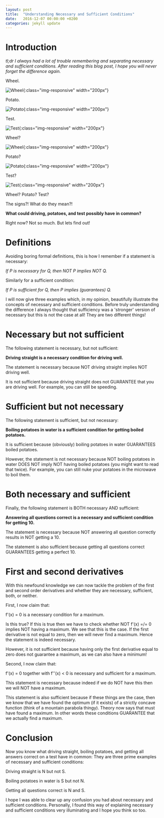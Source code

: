 ```yaml
---
layout: post
title:  "Understanding Necessary and Sufficient Conditions"
date:   2016-12-07 00:00:00 +0200
categories: jekyll update
---
```


# Introduction

*tl;dr I always had a lot of trouble remembering and separating necessary and
sufficient conditions. After reading this blog post, I hope you will never forget the
difference again.*

Wheel.

![Wheel](/assets/necessary-sufficient/wheel.jpg){:class="img-responsive" width="200px"}

Potato.

![Potato](/assets/necessary-sufficient/potato.gif){:class="img-responsive" width="200px"}

Test.

![Test](/assets/necessary-sufficient/test.jpeg){:class="img-responsive" width="200px"}

Wheel?

![Wheel](/assets/necessary-sufficient/wheel.jpg){:class="img-responsive" width="200px"}

Potato?

![Potato](/assets/necessary-sufficient/potato.gif){:class="img-responsive" width="200px"}

Test?

![Test](/assets/necessary-sufficient/test.jpeg){:class="img-responsive" width="200px"}

Wheel? Potato? Test?

The signs?! What do they mean?! 

**What could driving, potatoes, and test possibly have in common?**

Right now? Not so much. But lets find out! 

# Definitions

Avoiding boring formal definitions, this is how I remember if a statement is
necessary: 

*If P is necessary for Q, then NOT P implies NOT Q.*

Similarly for a sufficient condition: 

*If P is sufficient for Q, then P implies (guarantees) Q.*

I will now give three examples which, in my opinion, beautifully illustrate the
concepts of necessary and sufficient conditions. Before truly understanding the
difference I always thought that sufficiency was a 'stronger' version of
necessary but this is not the case at all! They are two different things! 

# Necessary but not sufficient

The following statement is necessary, but not sufficient: 

**Driving straight is a necessary condition for driving well.**

The statement is necessary because NOT driving straight implies NOT driving
well. 

It is not sufficient because driving straight does not GUARANTEE that you
are driving well. For example, you can still be speeding. 

# Sufficient but not necessary 

The following statement is sufficient, but not necessary: 

**Boiling potatoes in water is a sufficient condition for getting boiled potatoes.**

It is sufficient because (obviously) boiling potatoes in water GUARANTEES boiled
potatoes. 

However, the statement is not necessary because NOT boiling potatoes
in water DOES NOT imply NOT having boiled potatoes (you might want to read that
twice). For example, you can still nuke your potatoes in the microwave to boil
them. 

# Both necessary and sufficient

Finally, the following statement is BOTH necessary AND sufficient:

**Answering all questions correct is a necessary and sufficient condition for
getting 10.**

The statement is necessary because NOT answering all question correctly
results in NOT getting a 10. 

The statement is also sufficient because getting all questions correct
GUARANTEES getting a perfect 10. 

# First and second derivatives

With this newfound knowledge we can now tackle the problem of the first and
second order derivatives and whether they are necessary, sufficient, both,
or neither. 

First, I now claim that:

f'(x) = 0 is a necessary condition for a maximum.

Is this true? If this is true then we have to check whether NOT f'(x) =/= 0 implies
NOT having a maximum. We see that this is the case. If the first
derivative is not equal to zero, then we will never find a maximum. Hence
the statement is indeed necessary. 

However, it is not 
sufficient because having only the first derivative equal to zero does not
guarantee a maximum, as we can also have a minimum!

Second, I now claim that:

f'(x) = 0 together with f''(x) < 0 is necessary and sufficient for a maximum.

This statement is necessary because indeed if we do NOT have this then we will
NOT have a maximum. 

This statement is also sufficient because if these things
are the case, then we know that we have found the optimum (if it exists) of a
strictly concave function (think of a mountain parabola thingy). Theory now says
that must have found a maximum. In other words these conditions GUARANTEE that
we actually find a maximum. 

# Conclusion

Now you know what driving straight, boiling potatoes, and getting all answers
correct on a test have in common: They are three prime examples of necessary and
sufficient conditions:

Driving straight is N but not S.

Boiling potatoes in water is S but not N. 

Getting all questions correct is N and S. 

I hope I was able to clear up any confusion you had about necessary and
sufficient conditions. Personally, I found this way of explaining necessary and
sufficient conditions very illuminating and I hope you think so too. 



